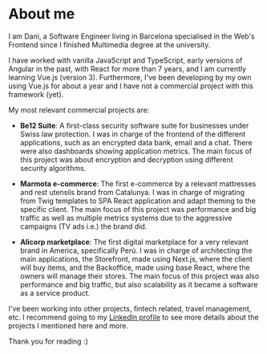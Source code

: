 # About me

I am Dani, a Software Engineer living in Barcelona specialised in the Web's Frontend since I finished Multimedia degree at the university.

I have worked with vanilla JavaScript and TypeScript, early versions of Angular in the past, with React for more than 7 years, and I am currently learning Vue.js (version 3). Furthermore, I've been developing by my own using Vue.js for about a year and I have not a commercial project with this framework (yet).

My most relevant commercial projects are:

- **Be12 Suite**: A first-class security software suite for businesses under Swiss law protection. I was in charge of the frontend of the different applications, such as an encrypted data bank, email and a chat. There were also dashboards showing application metrics. The main focus of this project was about encryption and decryption using different security algorithms.

- **Marmota e-commerce**: The first e-commerce by a relevant mattresses and rest utensils brand from Catalunya. I was in charge of migrating from Twig templates to SPA React application and adapt theming to the specific client. The main focus of this project was performance and big traffic as well as multiple metrics systems due to the aggressive campaigns (TV ads i.e.) the brand did. 

- **Alicorp marketplace**: The first digital marketplace for a very relevant brand in America, specifically Perú. I was in charge of architecting the main applications, the Storefront, made using Next.js, where the client will buy items, and the Backoffice, made using base React, where the owners will manage their stores. The main focus of this project was also performance and big traffic, but also scalability as it became a software as a service product.

I've been working into other projects, fintech related, travel management, etc. 
I recommend going to my [LinkedIn profile](https://www.linkedin.com/in/daniel-san-luis/?locale=en_US) to see more details about the projects I mentioned here and more.

Thank you for reading :)
